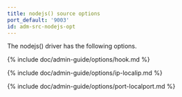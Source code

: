 ```yaml
---
title: nodejs() source options
port_default: '9003'
id: adm-src-nodejs-opt
---
```


The nodejs() driver has the following options.

{% include doc/admin-guide/options/hook.md %}

{% include doc/admin-guide/options/ip-localip.md %}

{% include doc/admin-guide/options/port-localport.md %}
